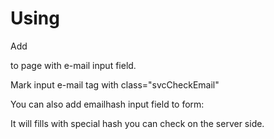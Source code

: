 Using
=====

Add
<script type="text/javascript" src="//eterfund.ru/js/jquery/jquery-latest.min.js"></script>
<script type="text/javascript" src="//eterfund.ru/api/email/svcCheckEmail.js"></script>

to page with e-mail input field.

Mark input e-mail tag with class="svcCheckEmail"

You can also add emailhash input field to form:
<input type="hidden" name="emailhash" value="valuable" />

It will fills with special hash you can check on the server side.

